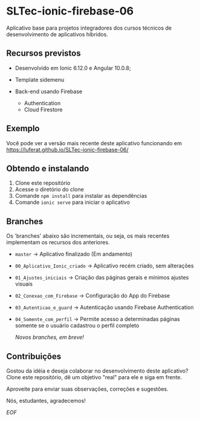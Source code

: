 # SLTec-ionic-firebase-06

Aplicativo base para projetos integradores dos cursos técnicos de desenvolvimento de aplicativos híbridos.

## Recursos previstos

 - Desenvolvido em Ionic 6.12.0 e Angular 10.0.8; 
 - Template sidemenu
 - Back-end usando Firebase

	 - Authentication
	 - Cloud Firestore

## Exemplo

Você pode ver a versão mais recente deste aplicativo funcionando em https://luferat.github.io/SLTec-ionic-firebase-06/

## Obtendo e instalando

 1. Clone este repositório
 2. Acesse o diretório do clone
 3. Comande `npm install` para instalar as dependências
 4. Comande `ionic serve` para iniciar o aplicativo

## Branches

Os 'branches' abaixo são incrementais, ou seja, os mais recentes implementam os recursos dos anteriores.

 - `master` &rarr; Aplicativo finalizado (Em andamento)
 - `00_Aplicativo_Ionic_criado` &rarr; Aplicativo recém criado, sem alterações
 - `01_Ajustes_iniciais` &rarr; Criação das páginas gerais e mínimos ajustes visuais
 - `02_Conexao_com_Firebase` &rarr; Configuração do App do Firebase
 - `03_Autenticao_e_guard` &rarr; Autenticação usando Firebase Authentication
 - `04_Somente_com_perfil` &rarr; Permite acesso a determinadas páginas somente se o usuário cadastrou o perfil completo

    *Novos branches, em breve!*

## Contribuições

Gostou da idéia e deseja colaborar no desenvolvimento deste aplicativo? Clone este repositório, dê um objetivo "real" para ele e siga em frente.

Aproveite para enviar suas observações, correções e sugestões.

Nós, estudantes, agradecemos!

*EOF*
